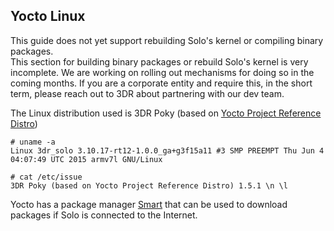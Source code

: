 ## Yocto Linux

<aside class="caution">
This guide does not yet support rebuilding Solo's kernel or compiling binary packages.
</aside>

<aside class="todo">
This section for building binary packages or rebuild Solo's kernel is very incomplete. We are working on rolling out mechanisms for doing so in the coming months. If you are a corporate entity and require this, in the short term, please reach out to 3DR about partnering with our dev team.
</aside>

The Linux distribution used is 3DR Poky (based on [Yocto Project Reference Distro](http://www.yoctoproject.org/docs/1.8/mega-manual/mega-manual.html))

```
# uname -a
Linux 3dr_solo 3.10.17-rt12-1.0.0_ga+g3f15a11 #3 SMP PREEMPT Thu Jun 4 04:07:49 UTC 2015 armv7l GNU/Linux
```

```
# cat /etc/issue
3DR Poky (based on Yocto Project Reference Distro) 1.5.1 \n \l
```

Yocto has a package manager [Smart](https://labix.org/smart) that can be used to download packages if Solo is connected to the Internet.
